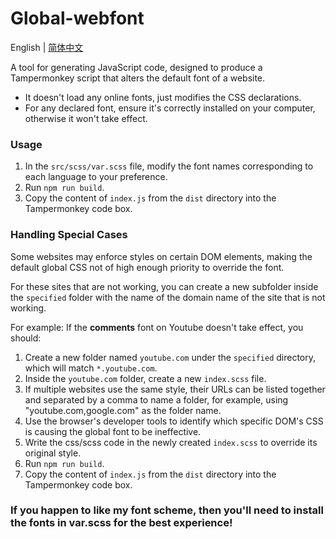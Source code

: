 # Global-webfont
English | [简体中文](./README.zh-hans.md)  

A tool for generating JavaScript code, designed to produce a Tampermonkey script that alters the default font of a website.
+ It doesn't load any online fonts, just modifies the CSS declarations.
+ For any declared font, ensure it's correctly installed on your computer, otherwise it won't take effect.

### Usage
1. In the `src/scss/var.scss` file, modify the font names corresponding to each language to your preference.
2. Run `npm run build`.
3. Copy the content of `index.js` from the `dist` directory into the Tampermonkey code box.

### Handling Special Cases
Some websites may enforce styles on certain DOM elements, making the default global CSS not of high enough priority to override the font.

For these sites that are not working, you can create a new subfolder inside the `specified` folder with the name of the domain name of the site that is not working.

For example: If the **comments** font on Youtube doesn't take effect, you should:
1. Create a new folder named `youtube.com` under the `specified` directory, which will match `*.youtube.com`.
2. Inside the `youtube.com` folder, create a new `index.scss` file.
3. If multiple websites use the same style, their URLs can be listed together and separated by a comma to name a folder, for example, using "youtube.com,google.com" as the folder name.
4. Use the browser's developer tools to identify which specific DOM's CSS is causing the global font to be ineffective.
5. Write the css/scss code in the newly created `index.scss` to override its original style.
6. Run `npm run build`.
7. Copy the content of `index.js` from the `dist` directory into the Tampermonkey code box.

### If you happen to like my font scheme, then you'll need to install the fonts in var.scss for the best experience!
